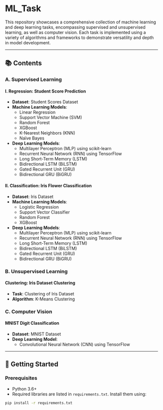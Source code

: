 # ML_Task

This repository showcases a comprehensive collection of machine learning and deep learning tasks, encompassing supervised and unsupervised learning, as well as computer vision. Each task is implemented using a variety of algorithms and frameworks to demonstrate versatility and depth in model development.

---

## 📚 Contents

### A. Supervised Learning

#### I. Regression: Student Score Prediction

- **Dataset**: Student Scores Dataset
- **Machine Learning Models**:
  - Linear Regression
  - Support Vector Machine (SVM)
  - Random Forest
  - XGBoost
  - K-Nearest Neighbors (KNN)
  - Naïve Bayes
- **Deep Learning Models**:
  - Multilayer Perceptron (MLP) using scikit-learn
  - Recurrent Neural Network (RNN) using TensorFlow
  - Long Short-Term Memory (LSTM)
  - Bidirectional LSTM (BiLSTM)
  - Gated Recurrent Unit (GRU)
  - Bidirectional GRU (BiGRU)

#### II. Classification: Iris Flower Classification

- **Dataset**: Iris Dataset
- **Machine Learning Models**:
  - Logistic Regression
  - Support Vector Classifier
  - Random Forest
  - XGBoost
- **Deep Learning Models**:
  - Multilayer Perceptron (MLP) using scikit-learn
  - Recurrent Neural Network (RNN) using TensorFlow
  - Long Short-Term Memory (LSTM)
  - Bidirectional LSTM (BiLSTM)
  - Gated Recurrent Unit (GRU)
  - Bidirectional GRU (BiGRU)

### B. Unsupervised Learning

#### Clustering: Iris Dataset Clustering

- **Task**: Clustering of Iris Dataset
- **Algorithm**: K-Means Clustering

### C. Computer Vision

#### MNIST Digit Classification

- **Dataset**: MNIST Dataset
- **Deep Learning Model**:
  - Convolutional Neural Network (CNN) using TensorFlow

---

## 🚀 Getting Started

### Prerequisites

- Python 3.6+
- Required libraries are listed in `requirements.txt`. Install them using:

```bash
pip install -r requirements.txt

